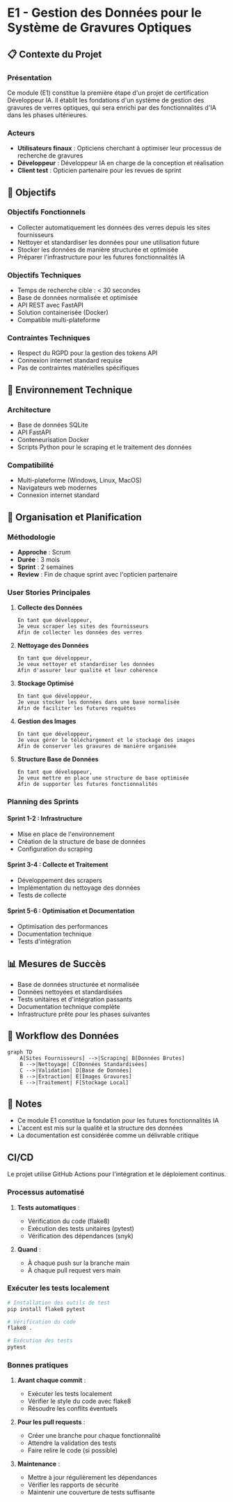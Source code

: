 # E1 - Gestion des Données pour le Système de Gravures Optiques

## 📋 Contexte du Projet

### Présentation
Ce module (E1) constitue la première étape d'un projet de certification Développeur IA. Il établit les fondations d'un système de gestion des gravures de verres optiques, qui sera enrichi par des fonctionnalités d'IA dans les phases ultérieures.

### Acteurs
- **Utilisateurs finaux** : Opticiens cherchant à optimiser leur processus de recherche de gravures
- **Développeur** : Développeur IA en charge de la conception et réalisation
- **Client test** : Opticien partenaire pour les revues de sprint

## 🎯 Objectifs

### Objectifs Fonctionnels
- Collecter automatiquement les données des verres depuis les sites fournisseurs
- Nettoyer et standardiser les données pour une utilisation future
- Stocker les données de manière structurée et optimisée
- Préparer l'infrastructure pour les futures fonctionnalités IA

### Objectifs Techniques
- Temps de recherche cible : < 30 secondes
- Base de données normalisée et optimisée
- API REST avec FastAPI
- Solution containerisée (Docker)
- Compatible multi-plateforme

### Contraintes Techniques
- Respect du RGPD pour la gestion des tokens API
- Connexion internet standard requise
- Pas de contraintes matérielles spécifiques

## 🔧 Environnement Technique

### Architecture
- Base de données SQLite
- API FastAPI
- Conteneurisation Docker
- Scripts Python pour le scraping et le traitement des données

### Compatibilité
- Multi-plateforme (Windows, Linux, MacOS)
- Navigateurs web modernes
- Connexion internet standard

## 📅 Organisation et Planification

### Méthodologie
- **Approche** : Scrum
- **Durée** : 3 mois
- **Sprint** : 2 semaines
- **Review** : Fin de chaque sprint avec l'opticien partenaire

### User Stories Principales
1. **Collecte des Données**
   ```
   En tant que développeur,
   Je veux scraper les sites des fournisseurs
   Afin de collecter les données des verres
   ```

2. **Nettoyage des Données**
   ```
   En tant que développeur,
   Je veux nettoyer et standardiser les données
   Afin d'assurer leur qualité et leur cohérence
   ```

3. **Stockage Optimisé**
   ```
   En tant que développeur,
   Je veux stocker les données dans une base normalisée
   Afin de faciliter les futures requêtes
   ```

4. **Gestion des Images**
   ```
   En tant que développeur,
   Je veux gérer le téléchargement et le stockage des images
   Afin de conserver les gravures de manière organisée
   ```

5. **Structure Base de Données**
   ```
   En tant que développeur,
   Je veux mettre en place une structure de base optimisée
   Afin de supporter les futures fonctionnalités
   ```

### Planning des Sprints

#### Sprint 1-2 : Infrastructure
- Mise en place de l'environnement
- Création de la structure de base de données
- Configuration du scraping

#### Sprint 3-4 : Collecte et Traitement
- Développement des scrapers
- Implémentation du nettoyage des données
- Tests de collecte

#### Sprint 5-6 : Optimisation et Documentation
- Optimisation des performances
- Documentation technique
- Tests d'intégration

## 📊 Mesures de Succès
- Base de données structurée et normalisée
- Données nettoyées et standardisées
- Tests unitaires et d'intégration passants
- Documentation technique complète
- Infrastructure prête pour les phases suivantes

## 🔄 Workflow des Données
```mermaid
graph TD
    A[Sites Fournisseurs] -->|Scraping| B[Données Brutes]
    B -->|Nettoyage| C[Données Standardisées]
    C -->|Validation| D[Base de Données]
    B -->|Extraction| E[Images Gravures]
    E -->|Traitement| F[Stockage Local]
```

## 📝 Notes
- Ce module E1 constitue la fondation pour les futures fonctionnalités IA
- L'accent est mis sur la qualité et la structure des données
- La documentation est considérée comme un délivrable critique

## CI/CD

Le projet utilise GitHub Actions pour l'intégration et le déploiement continus.

### Processus automatisé

1. **Tests automatiques** :
   - Vérification du code (flake8)
   - Exécution des tests unitaires (pytest)
   - Vérification des dépendances (snyk)

2. **Quand** :
   - À chaque push sur la branche main
   - À chaque pull request vers main

### Exécuter les tests localement

```bash
# Installation des outils de test
pip install flake8 pytest

# Vérification du code
flake8 .

# Exécution des tests
pytest
```

### Bonnes pratiques

1. **Avant chaque commit** :
   - Exécuter les tests localement
   - Vérifier le style du code avec flake8
   - Résoudre les conflits éventuels

2. **Pour les pull requests** :
   - Créer une branche pour chaque fonctionnalité
   - Attendre la validation des tests
   - Faire relire le code (si possible)

3. **Maintenance** :
   - Mettre à jour régulièrement les dépendances
   - Vérifier les rapports de sécurité
   - Maintenir une couverture de tests suffisante 